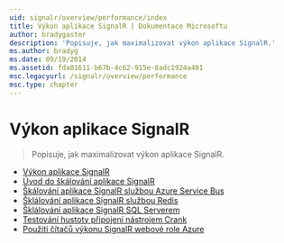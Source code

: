 ```yaml
---
uid: signalr/overview/performance/index
title: Výkon aplikace SignalR | Dokumentace Microsoftu
author: bradygaster
description: 'Popisuje, jak maximalizovat výkon aplikace SignalR.'
ms.author: bradyg
ms.date: 09/19/2014
ms.assetid: fda81611-b67b-4c62-915e-8adc1924a401
msc.legacyurl: /signalr/overview/performance
msc.type: chapter
---
```

<a name="signalr-performance"></a>Výkon aplikace SignalR
====================
> Popisuje, jak maximalizovat výkon aplikace SignalR.


- [Výkon aplikace SignalR](signalr-performance.md)
- [Úvod do škálování aplikace SignalR](scaleout-in-signalr.md)
- [Škálování aplikace SignalR službou Azure Service Bus](scaleout-with-windows-azure-service-bus.md)
- [Šklálování aplikace SignalR službou Redis](scaleout-with-redis.md)
- [Šklálování aplikace SignalR SQL Serverem](scaleout-with-sql-server.md)
- [Testování hustoty připojení nástrojem Crank](signalr-connection-density-testing-with-crank.md)
- [Použití čítačů výkonu SignalR webové role Azure](using-signalr-performance-counters-in-an-azure-web-role.md)
